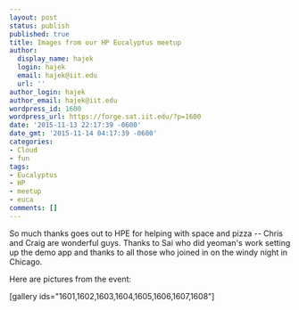 ```yaml
---
layout: post
status: publish
published: true
title: Images from our HP Eucalyptus meetup
author:
  display_name: hajek
  login: hajek
  email: hajek@iit.edu
  url: ''
author_login: hajek
author_email: hajek@iit.edu
wordpress_id: 1600
wordpress_url: https://forge.sat.iit.edu/?p=1600
date: '2015-11-13 22:17:39 -0600'
date_gmt: '2015-11-14 04:17:39 -0600'
categories:
- Cloud
- fun
tags:
- Eucalyptus
- HP
- meetup
- euca
comments: []
---
```

<p>So much thanks goes out to HPE for helping with space and pizza -- Chris and Craig are wonderful guys.  Thanks to Sai who did yeoman's work setting up the demo app and thanks to all those who joined in on the windy night in Chicago.</p>
<p>Here are pictures from the event:</p>
<p>[gallery ids="1601,1602,1603,1604,1605,1606,1607,1608"]</p>

